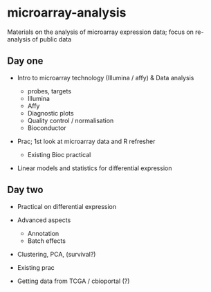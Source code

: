 # microarray-analysis
Materials on the analysis of microarray expression data; focus on re-analysis of public data


## Day one

- Intro to microarray technology (Illumina / affy) & Data analysis
    + probes, targets
    + Illumina
    + Affy
    + Diagnostic plots
    + Quality control / normalisation
    + Bioconductor
    
- Prac; 1st look at microarray data and R refresher
    + Existing Bioc practical
    
- Linear models and statistics for differential expression

## Day two

- Practical on differential expression

- Advanced aspects
    + Annotation
    + Batch effects
    
- Clustering, PCA, (survival?)

- Existing prac

- Getting data from TCGA / cbioportal (?)